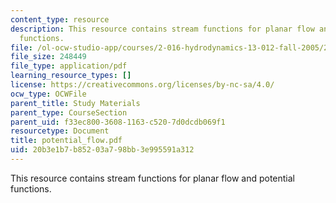 ```yaml
---
content_type: resource
description: This resource contains stream functions for planar flow and potential
  functions.
file: /ol-ocw-studio-app/courses/2-016-hydrodynamics-13-012-fall-2005/20b3e1b7b85203a798bb3e995591a312_potential_flow.pdf
file_size: 248449
file_type: application/pdf
learning_resource_types: []
license: https://creativecommons.org/licenses/by-nc-sa/4.0/
ocw_type: OCWFile
parent_title: Study Materials
parent_type: CourseSection
parent_uid: f33ec800-3608-1163-c520-7d0dcdb069f1
resourcetype: Document
title: potential_flow.pdf
uid: 20b3e1b7-b852-03a7-98bb-3e995591a312
---
```

This resource contains stream functions for planar flow and potential functions.